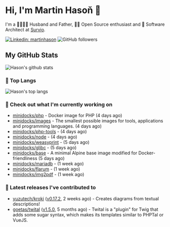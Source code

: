 # Hi, I'm Martin Hasoň 👋

I'm a 👨‍👩‍👧‍👦 Husband and Father, 🧑‍💻 Open Source enthusiast and 📐 Software Architect at [Survio](https://www.survio.com).

[![Linkedin: martinhason](https://img.shields.io/badge/-Martin%20Hasoň-blue?style=flat-square&logo=Linkedin&logoColor=white&link=https://www.linkedin.com/in/martinhason/)](https://www.linkedin.com/in/martinhason/)
![GitHub followers](https://img.shields.io/github/followers/hason?label=Follow&style=social)


## My GitHub Stats
![Hason's github stats](https://github-readme-stats.vercel.app/api?username=hason&show_icons=true&include_all_commits=true&theme=dracula&hide_border=true&hide_title=true)

### 💾 Top Langs
![Hason's top langs](https://github-readme-stats.vercel.app/api/top-langs/?username=hason&layout=compact&theme=dracula&hide_border=true&hide_title=true)

### 👷 Check out what I'm currently working on

- [minidocks/php](https://github.com/minidocks/php) - Docker image for PHP (4 days ago)
- [minidocks/images](https://github.com/minidocks/images) - The smallest possible images for tools, applications and programming languages. (4 days ago)
- [minidocks/php-tools](https://github.com/minidocks/php-tools) -  (4 days ago)
- [minidocks/node](https://github.com/minidocks/node) -  (4 days ago)
- [minidocks/weasyprint](https://github.com/minidocks/weasyprint) -  (5 days ago)
- [minidocks/glibc](https://github.com/minidocks/glibc) -  (5 days ago)
- [minidocks/base](https://github.com/minidocks/base) - A minimal Alpine base image modified for Docker-friendliness (5 days ago)
- [minidocks/mariadb](https://github.com/minidocks/mariadb) -  (1 week ago)
- [minidocks/flarum](https://github.com/minidocks/flarum) -  (1 week ago)
- [minidocks/img2pdf](https://github.com/minidocks/img2pdf) -  (1 week ago)

### 🔭 Latest releases I've contributed to

- [yuzutech/kroki](https://github.com/yuzutech/kroki) ([v0.17.2](https://github.com/yuzutech/kroki/releases/tag/v0.17.2), 2 weeks ago) - Creates diagrams from textual descriptions!
- [goetas/twital](https://github.com/goetas/twital) ([v1.5.0](https://github.com/goetas/twital/releases/tag/v1.5.0), 5 months ago) - Twital is a &#34;plugin&#34; for Twig that adds some sugar syntax, which makes its templates similar to PHPTal or VueJS.
